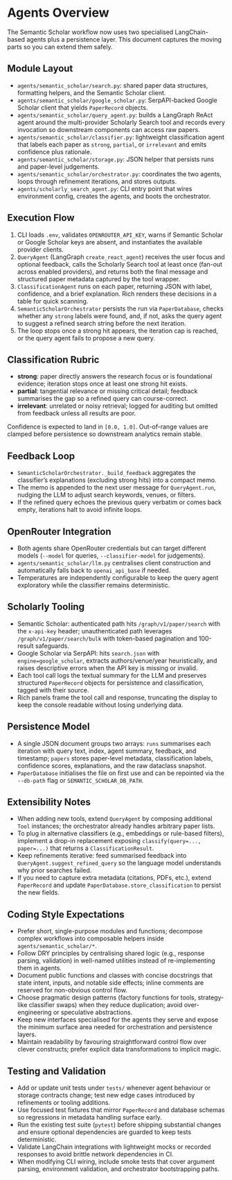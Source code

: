 # Agents Overview

The Semantic Scholar workflow now uses two specialised LangChain-based agents plus a persistence layer. This document captures the moving parts so you can extend them safely.

## Module Layout
- `agents/semantic_scholar/search.py`: shared paper data structures, formatting helpers, and the Semantic Scholar client.
- `agents/semantic_scholar/google_scholar.py`: SerpAPI-backed Google Scholar client that yields `PaperRecord` objects.
- `agents/semantic_scholar/query_agent.py`: builds a LangGraph ReAct agent around the multi-provider Scholarly Search tool and records every invocation so downstream components can access raw papers.
- `agents/semantic_scholar/classifier.py`: lightweight classification agent that labels each paper as `strong`, `partial`, or `irrelevant` and emits confidence plus rationale.
- `agents/semantic_scholar/storage.py`: JSON helper that persists runs and paper-level judgements.
- `agents/semantic_scholar/orchestrator.py`: coordinates the two agents, loops through refinement iterations, and stores outputs.
- `agents/scholarly_search_agent.py`: CLI entry point that wires environment config, creates the agents, and boots the orchestrator.

## Execution Flow
1. CLI loads `.env`, validates `OPENROUTER_API_KEY`, warns if Semantic Scholar or Google Scholar keys are absent, and instantiates the available provider clients.
2. `QueryAgent` (LangGraph `create_react_agent`) receives the user focus and optional feedback, calls the Scholarly Search tool at least once (fan-out across enabled providers), and returns both the final message and structured paper metadata captured by the tool wrapper.
3. `ClassificationAgent` runs on each paper, returning JSON with label, confidence, and a brief explanation. Rich renders these decisions in a table for quick scanning.
4. `SemanticScholarOrchestrator` persists the run via `PaperDatabase`, checks whether any `strong` labels were found, and, if not, asks the query agent to suggest a refined search string before the next iteration.
5. The loop stops once a strong hit appears, the iteration cap is reached, or the query agent fails to propose a new query.

## Classification Rubric
- **strong**: paper directly answers the research focus or is foundational evidence; iteration stops once at least one strong hit exists.
- **partial**: tangential relevance or missing critical detail; feedback summarises the gap so a refined query can course-correct.
- **irrelevant**: unrelated or noisy retrieval; logged for auditing but omitted from feedback unless all results are poor.

Confidence is expected to land in `[0.0, 1.0]`. Out-of-range values are clamped before persistence so downstream analytics remain stable.

## Feedback Loop
- `SemanticScholarOrchestrator._build_feedback` aggregates the classifier’s explanations (excluding strong hits) into a compact memo.
- The memo is appended to the next user message for `QueryAgent.run`, nudging the LLM to adjust search keywords, venues, or filters.
- If the refined query echoes the previous query verbatim or comes back empty, iterations halt to avoid infinite loops.

## OpenRouter Integration
- Both agents share OpenRouter credentials but can target different models (`--model` for queries, `--classifier-model` for judgements).
- `agents/semantic_scholar/llm.py` centralises client construction and automatically falls back to `openai_api_base` if needed.
- Temperatures are independently configurable to keep the query agent exploratory while the classifier remains deterministic.

## Scholarly Tooling
- Semantic Scholar: authenticated path hits `/graph/v1/paper/search` with the `x-api-key` header; unauthenticated path leverages `/graph/v1/paper/search/bulk` with token-based pagination and 100-result safeguards.
- Google Scholar via SerpAPI: hits `search.json` with `engine=google_scholar`, extracts authors/venue/year heuristically, and raises descriptive errors when the API key is missing or invalid.
- Each tool call logs the textual summary for the LLM and preserves structured `PaperRecord` objects for persistence and classification, tagged with their source.
- Rich panels frame the tool call and response, truncating the display to keep the console readable without losing underlying data.

## Persistence Model
- A single JSON document groups two arrays: `runs` summarises each iteration with query text, index, agent summary, feedback, and timestamp; `papers` stores paper-level metadata, classification labels, confidence scores, explanations, and the raw dataclass snapshot.
- `PaperDatabase` initialises the file on first use and can be repointed via the `--db-path` flag or `SEMANTIC_SCHOLAR_DB_PATH`.

## Extensibility Notes
- When adding new tools, extend `QueryAgent` by composing additional `Tool` instances; the orchestrator already handles arbitrary paper lists.
- To plug in alternative classifiers (e.g., embeddings or rule-based filters), implement a drop-in replacement exposing `classify(query=..., paper=...)` that returns a `ClassificationResult`.
- Keep refinements iterative: feed summarised feedback into `QueryAgent.suggest_refined_query` so the language model understands why prior searches failed.
- If you need to capture extra metadata (citations, PDFs, etc.), extend `PaperRecord` and update `PaperDatabase.store_classification` to persist the new fields.

## Coding Style Expectations
- Prefer short, single-purpose modules and functions; decompose complex workflows into composable helpers inside `agents/semantic_scholar/*`.
- Follow DRY principles by centralising shared logic (e.g., response parsing, validation) in well-named utilities instead of re-implementing them in agents.
- Document public functions and classes with concise docstrings that state intent, inputs, and notable side effects; inline comments are reserved for non-obvious control flow.
- Choose pragmatic design patterns (factory functions for tools, strategy-like classifier swaps) when they reduce duplication; avoid over-engineering or speculative abstractions.
- Keep new interfaces specialised for the agents they serve and expose the minimum surface area needed for orchestration and persistence layers.
- Maintain readability by favouring straightforward control flow over clever constructs; prefer explicit data transformations to implicit magic.

## Testing and Validation
- Add or update unit tests under `tests/` whenever agent behaviour or storage contracts change; test new edge cases introduced by refinements or tooling additions.
- Use focused test fixtures that mirror `PaperRecord` and database schemas so regressions in metadata handling surface early.
- Run the existing test suite (`pytest`) before shipping substantial changes and ensure optional dependencies are guarded to keep tests deterministic.
- Validate LangChain integrations with lightweight mocks or recorded responses to avoid brittle network dependencies in CI.
- When modifying CLI wiring, include smoke tests that cover argument parsing, environment validation, and orchestrator bootstrapping paths.
